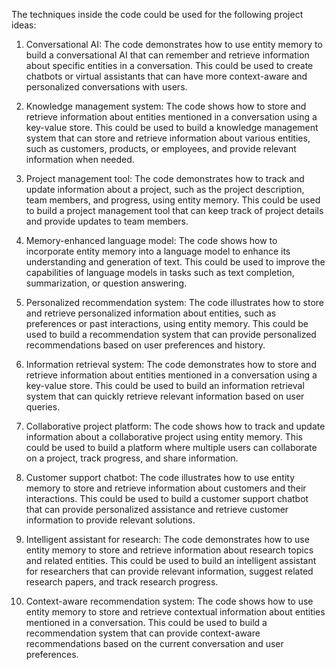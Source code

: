 The techniques inside the code could be used for the following project ideas:

1. Conversational AI: The code demonstrates how to use entity memory to build a conversational AI that can remember and retrieve information about specific entities in a conversation. This could be used to create chatbots or virtual assistants that can have more context-aware and personalized conversations with users.

2. Knowledge management system: The code shows how to store and retrieve information about entities mentioned in a conversation using a key-value store. This could be used to build a knowledge management system that can store and retrieve information about various entities, such as customers, products, or employees, and provide relevant information when needed.

3. Project management tool: The code demonstrates how to track and update information about a project, such as the project description, team members, and progress, using entity memory. This could be used to build a project management tool that can keep track of project details and provide updates to team members.

4. Memory-enhanced language model: The code shows how to incorporate entity memory into a language model to enhance its understanding and generation of text. This could be used to improve the capabilities of language models in tasks such as text completion, summarization, or question answering.

5. Personalized recommendation system: The code illustrates how to store and retrieve personalized information about entities, such as preferences or past interactions, using entity memory. This could be used to build a recommendation system that can provide personalized recommendations based on user preferences and history.

6. Information retrieval system: The code demonstrates how to store and retrieve information about entities mentioned in a conversation using a key-value store. This could be used to build an information retrieval system that can quickly retrieve relevant information based on user queries.

7. Collaborative project platform: The code shows how to track and update information about a collaborative project using entity memory. This could be used to build a platform where multiple users can collaborate on a project, track progress, and share information.

8. Customer support chatbot: The code illustrates how to use entity memory to store and retrieve information about customers and their interactions. This could be used to build a customer support chatbot that can provide personalized assistance and retrieve customer information to provide relevant solutions.

9. Intelligent assistant for research: The code demonstrates how to use entity memory to store and retrieve information about research topics and related entities. This could be used to build an intelligent assistant for researchers that can provide relevant information, suggest related research papers, and track research progress.

10. Context-aware recommendation system: The code shows how to use entity memory to store and retrieve contextual information about entities mentioned in a conversation. This could be used to build a recommendation system that can provide context-aware recommendations based on the current conversation and user preferences.